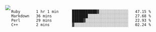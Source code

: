

<a href="https://github.com/anuraghazra/github-readme-stats">
  <img align="left" src="https://github-readme-stats.vercel.app/api?username=kfly8&count_private=true&show_icons=true&theme=calm" />
</a>


<!--START_SECTION:waka-->
```text
Ruby       1 hr 1 min      ███████████▓░░░░░░░░░░░░░   47.15 % 
Markdown   36 mins         ███████░░░░░░░░░░░░░░░░░░   27.68 % 
Perl       29 mins         █████▓░░░░░░░░░░░░░░░░░░░   22.93 % 
C++        2 mins          ▓░░░░░░░░░░░░░░░░░░░░░░░░   02.24 % 
```
<!--END_SECTION:waka-->
